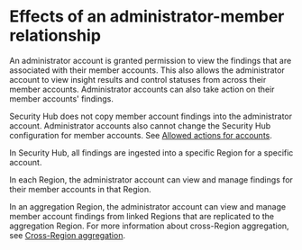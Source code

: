 # Effects of an administrator\-member relationship<a name="accounts-admin-member-relationship"></a>

An administrator account is granted permission to view the findings that are associated with their member accounts\. This also allows the administrator account to view insight results and control statuses from across their member accounts\. Administrator accounts can also take action on their member accounts' findings\.

Security Hub does not copy member account findings into the administrator account\. Administrator accounts also cannot change the Security Hub configuration for member accounts\. See [Allowed actions for accounts](securityhub-accounts-allowed-actions.md)\.

In Security Hub, all findings are ingested into a specific Region for a specific account\.

In each Region, the administrator account can view and manage findings for their member accounts in that Region\.

In an aggregation Region, the administrator account can view and manage member account findings from linked Regions that are replicated to the aggregation Region\. For more information about cross\-Region aggregation, see [Cross\-Region aggregation](finding-aggregation.md)\.